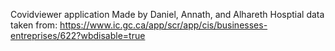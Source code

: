 Covidviewer application
Made by Daniel, Annath, and Alhareth 
Hosptial data taken from: https://www.ic.gc.ca/app/scr/app/cis/businesses-entreprises/622?wbdisable=true

